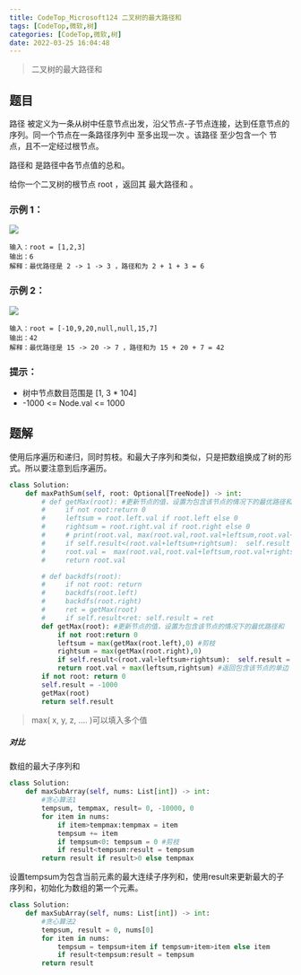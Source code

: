 ```yaml
---
title: CodeTop_Microsoft124 二叉树的最大路径和
tags: [CodeTop,微软,树]
categories: [CodeTop,微软,树]
date: 2022-03-25 16:04:48
---
```


> 二叉树的最大路径和

## 题目
路径 被定义为一条从树中任意节点出发，沿父节点-子节点连接，达到任意节点的序列。同一个节点在一条路径序列中 至多出现一次 。该路径 至少包含一个 节点，且不一定经过根节点。

路径和 是路径中各节点值的总和。

给你一个二叉树的根节点 root ，返回其 最大路径和 。

### 示例 1：

![](https://picture.mulindya.com/Aleetcode/CodeTop124-1.png)

```
输入：root = [1,2,3]
输出：6
解释：最优路径是 2 -> 1 -> 3 ，路径和为 2 + 1 + 3 = 6
```

### 示例 2：

![](https://picture.mulindya.com/Aleetcode/CodeTop124-2.png)

```
输入：root = [-10,9,20,null,null,15,7]
输出：42
解释：最优路径是 15 -> 20 -> 7 ，路径和为 15 + 20 + 7 = 42
```

### 提示：

- 树中节点数目范围是 [1, 3 * 104]
- -1000 <= Node.val <= 1000

## 题解

使用后序遍历和递归，同时剪枝。和最大子序列和类似，只是把数组换成了树的形式。所以要注意到后序遍历。

```python
class Solution:
    def maxPathSum(self, root: Optional[TreeNode]) -> int:
        # def getMax(root): #更新节点的值，设置为包含该节点的情况下的最优路径和
        #     if not root:return 0
        #     leftsum = root.left.val if root.left else 0 
        #     rightsum = root.right.val if root.right else 0
        #     # print(root.val, max(root.val,root.val+leftsum,root.val+rightsum,root.val+leftsum+rightsum))
        #     if self.result<(root.val+leftsum+rightsum):  self.result = (root.val+leftsum+rightsum)
        #     root.val =  max(root.val,root.val+leftsum,root.val+rightsum)
        #     return root.val

        # def backdfs(root):
        #     if not root: return
        #     backdfs(root.left)
        #     backdfs(root.right)
        #     ret = getMax(root)
        #     if self.result<ret: self.result = ret
        def getMax(root): #更新节点的值，设置为包含该节点的情况下的最优路径和
            if not root:return 0
            leftsum = max(getMax(root.left),0) #剪枝
            rightsum = max(getMax(root.right),0)
            if self.result<(root.val+leftsum+rightsum):  self.result = (root.val+leftsum+rightsum) #以该节点位根节点的双边判断来更新result
            return root.val + max(leftsum,rightsum) #返回包含该节点的单边
        if not root: return 0
        self.result = -1000
        getMax(root)
        return self.result
```

> max( x, y, z, .... )可以填入多个值

##### 对比

数组的最大子序列和

```python
class Solution:
    def maxSubArray(self, nums: List[int]) -> int:
        #贪心算法1
        tempsum, tempmax, result= 0, -10000, 0
        for item in nums:
            if item>tempmax:tempmax = item
            tempsum += item
            if tempsum<0: tempsum = 0 #剪枝
            if result<tempsum:result = tempsum
        return result if result>0 else tempmax
```

设置tempsum为包含当前元素的最大连续子序列和，使用result来更新最大的子序列和，初始化为数组的第一个元素。

```python
class Solution:
    def maxSubArray(self, nums: List[int]) -> int:
        #贪心算法2
        tempsum, result = 0, nums[0]
        for item in nums:
            tempsum = tempsum+item if tempsum+item>item else item  
            if result<tempsum:result = tempsum
        return result
```

